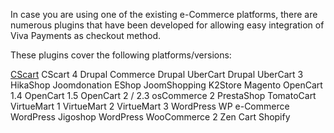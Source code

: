 In case you are using one of the existing e-Commerce platforms, there are numerous plugins that have been developed for allowing easy integration of Viva Payments as checkout method.

These plugins cover the following platforms/versions:

<a href="#">CScart</a>
CScart 4
Drupal Commerce
Drupal UberCart
Drupal UberCart 3
HikaShop
Joomdonation EShop
JoomShopping
K2Store
Magento
OpenCart 1.4
OpenCart 1.5
OpenCart 2 / 2.3
osCommerce 2
PrestaShop
TomatoCart
VirtueMart 1
VirtueMart 2
VirtueMart 3
WordPress WP e-Commerce
WordPress Jigoshop
WordPress WooCommerce 2
Zen Cart
Shopify